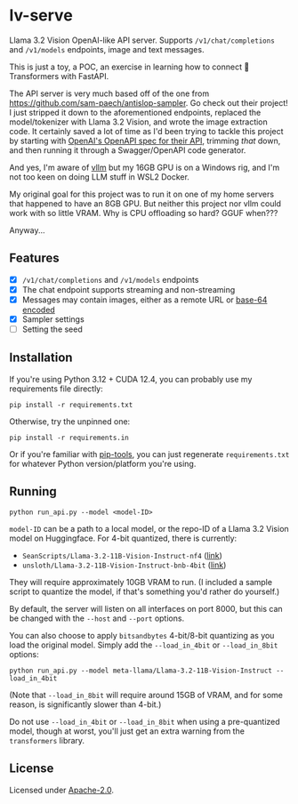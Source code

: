 # lv-serve

Llama 3.2 Vision OpenAI-like API server. Supports `/v1/chat/completions` and `/v1/models` endpoints, image and text messages.

This is just a toy, a POC, an exercise in learning how to connect 🤗Transformers with FastAPI.

The API server is very much based off of the one from <https://github.com/sam-paech/antislop-sampler>. Go check out their project! I just stripped it down to the aforementioned endpoints, replaced the model/tokenizer with Llama 3.2 Vision, and wrote the image extraction code. It certainly saved a lot of time as I'd been trying to tackle this project by starting with [OpenAI's OpenAPI spec for their API](https://github.com/openai/openai-openapi), trimming *that* down, and then running it through a Swagger/OpenAPI code generator.

And yes, I'm aware of [vllm](https://github.com/vllm-project/vllm) but my 16GB GPU is on a Windows rig, and I'm not too keen on doing LLM stuff in WSL2 Docker.

My original goal for this project was to run it on one of my home servers that happened to have an 8GB GPU. But neither this project nor vllm could work with so little VRAM. Why is CPU offloading so hard? GGUF when???

Anyway...

## Features

* [x] `/v1/chat/completions` and `/v1/models` endpoints
* [x] The chat endpoint supports streaming and non-streaming
* [x] Messages may contain images, either as a remote URL or [base-64 encoded](https://developer.mozilla.org/en-US/docs/Web/URI/Schemes/data)
* [x] Sampler settings
* [ ] Setting the seed

## Installation

If you're using Python 3.12 + CUDA 12.4, you can probably use my requirements file directly:

    pip install -r requirements.txt

Otherwise, try the unpinned one:

    pip install -r requirements.in

Or if you're familiar with [pip-tools](https://github.com/jazzband/pip-tools), you can just regenerate `requirements.txt` for whatever Python version/platform you're using.

## Running

    python run_api.py --model <model-ID>

`model-ID` can be a path to a local model, or the repo-ID of a Llama 3.2 Vision model on Huggingface. For 4-bit quantized, there is currently:

* `SeanScripts/Llama-3.2-11B-Vision-Instruct-nf4` ([link](https://huggingface.co/SeanScripts/Llama-3.2-11B-Vision-Instruct-nf4))
* `unsloth/Llama-3.2-11B-Vision-Instruct-bnb-4bit` ([link](https://huggingface.co/unsloth/Llama-3.2-11B-Vision-Instruct-bnb-4bit))

They will require approximately 10GB VRAM to run. (I included a sample script to quantize the model, if that's something you'd rather do yourself.)

By default, the server will listen on all interfaces on port 8000, but this can be changed with the `--host` and `--port` options.

You can also choose to apply `bitsandbytes` 4-bit/8-bit quantizing as you load the original model. Simply add the `--load_in_4bit` or `--load_in_8bit` options:

    python run_api.py --model meta-llama/Llama-3.2-11B-Vision-Instruct --load_in_4bit

(Note that `--load_in_8bit` will require around 15GB of VRAM, and for some reason, is significantly slower than 4-bit.)

Do not use `--load_in_4bit` or `--load_in_8bit` when using a pre-quantized model, though at worst, you'll just get an extra warning from the `transformers` library.

## License

Licensed under [Apache-2.0](https://opensource.org/license/apache-2-0).

